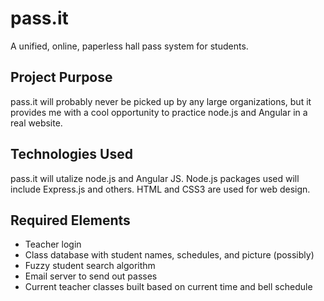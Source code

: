 # pass.it
A unified, online, paperless hall pass system for students.

## Project Purpose
pass.it will probably never be picked up by any large organizations, but it provides me with a cool opportunity to practice node.js and Angular in a real website.

## Technologies Used
pass.it will utalize node.js and Angular JS. Node.js packages used will include Express.js and others. HTML and CSS3 are used for web design.

## Required Elements
 - Teacher login
 - Class database with student names, schedules, and picture (possibly)
 - Fuzzy student search algorithm
 - Email server to send out passes
 - Current teacher classes built based on current time and bell schedule
